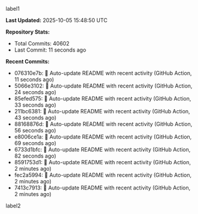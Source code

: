 
label1 
<!-- ACTIVITY_START -->
**Last Updated:** 2025-10-05 15:48:50 UTC

**Repository Stats:**
- Total Commits: 40602
- Last Commit: 11 seconds ago

**Recent Commits:**
- 076310e7b: 🤖 Auto-update README with recent activity (GitHub Action, 11 seconds ago)
- 5066e3102: 🤖 Auto-update README with recent activity (GitHub Action, 24 seconds ago)
- 85efed575: 🤖 Auto-update README with recent activity (GitHub Action, 33 seconds ago)
- 211bc6381: 🤖 Auto-update README with recent activity (GitHub Action, 43 seconds ago)
- 88168876d: 🤖 Auto-update README with recent activity (GitHub Action, 56 seconds ago)
- e8006ce1a: 🤖 Auto-update README with recent activity (GitHub Action, 69 seconds ago)
- 6733d1bfc: 🤖 Auto-update README with recent activity (GitHub Action, 82 seconds ago)
- 8591753d1: 🤖 Auto-update README with recent activity (GitHub Action, 2 minutes ago)
- fec2a5994: 🤖 Auto-update README with recent activity (GitHub Action, 2 minutes ago)
- 7413c7913: 🤖 Auto-update README with recent activity (GitHub Action, 2 minutes ago)
<!-- ACTIVITY_END -->

label2
